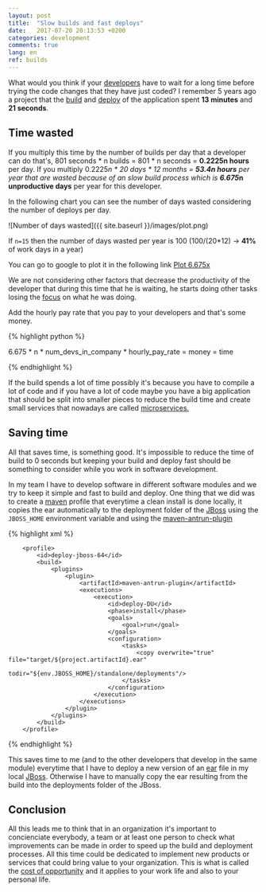 ```yaml
---
layout: post
title:  "Slow builds and fast deploys"
date:   2017-07-20 20:13:53 +0200
categories: development
comments: true
lang: en
ref: builds
---
```


What would you think if your <a href="https://en.wikipedia.org/wiki/Software_developer">developers</a> have to wait for a long time before trying the code changes that they have just coded? I remember 5 years ago a project that the <a href="https://en.wikipedia.org/wiki/Software_build">build</a> and <a href="https://en.wikipedia.org/wiki/Software_deployment">deploy</a> of the application spent <b>13 minutes</b> and <b>21 seconds</b>.

Time wasted
------------------

If you multiply this time by the number of builds per day that a developer can do that's, 801 seconds * n builds = 801 * n seconds = <b>0.2225n hours</b> per day. If you multiply 0.2225*n * 20 days * 12 months = <b>53.4n hours</b> per year that are wasted because of an slow build process which is <b>6.675*n unproductive days</b> per year for this developer.

In the following chart you can see the number of days wasted considering the number of deploys per day.

![Number of days wasted]({{ site.baseurl }}/images/plot.png)

If `n=15` then the number of days wasted per year is 100 (100/(20*12) -> <b>41%</b> of work days in a year)

You can go to google to plot it in the following link <a href="https://www.google.es/search?q=plot+6.675x">Plot 6.675x</a>

We are not considering other factors that decrease the productivity of the developer that during this time that he is waiting, he starts doing other tasks losing the <a href="https://www.youtube.com/watch?v=77RubAueWjg">focus</a> on what he was doing.  

Add the hourly pay rate that you pay to your developers and that's some money.

{% highlight python %}

6.675 * n * num_devs_in_company * hourly_pay_rate = money = time

{% endhighlight %}

If the build spends a lot of time possibly it's because you have to compile a lot of code and if you have a lot of code maybe you have a big application that should be split into smaller pieces to reduce the build time and create small services that nowadays are called <a href="https://martinfowler.com/articles/microservices.html">microservices.</a>


Saving time 
----------------

All that saves time, is something good. It's impossible to reduce the time of build to 0 seconds but keeping your build and deploy fast should be something to consider while you work in software development.

In my team I have to develop software in different software modules and we try to keep it simple and fast to build and deploy. One thing that we did was to create a <a href="https://en.wikipedia.org/wiki/Apache_Maven">maven</a> profile that everytime a clean install is done locally, it copies the ear automatically to the deployment folder of the <a href="https://es.wikipedia.org/wiki/WildFly#Servidor_de_aplicaciones_JBoss">JBoss</a> using the `JBOSS_HOME` environment variable and using the <a href="http://maven.apache.org/plugins/maven-antrun-plugin/">maven-antrun-plugin</a>

{% highlight xml %}

        <profile>
            <id>deploy-jboss-64</id>
            <build>
                <plugins>
                    <plugin>
                        <artifactId>maven-antrun-plugin</artifactId>
                        <executions>
                            <execution>
                                <id>deploy-DU</id>
                                <phase>install</phase>
                                <goals>
                                    <goal>run</goal>
                                </goals>
                                <configuration>
                                    <tasks>
                                        <copy overwrite="true" file="target/${project.artifactId}.ear"
                                              todir="${env.JBOSS_HOME}/standalone/deployments"/>
                                    </tasks>
                                </configuration>
                            </execution>
                        </executions>
                    </plugin>
                </plugins>
            </build>
        </profile>  

{% endhighlight %}

This saves time to me (and to the other developers that develop in the same module) everytime that I have to deploy a new version of an <a href="https://en.wikipedia.org/wiki/EAR_(file_format)">ear</a> file in my local <a href="https://es.wikipedia.org/wiki/WildFly#Servidor_de_aplicaciones_JBoss">JBoss</a>. Otherwise I have to manually copy the ear resulting from the build into the deployments folder of the JBoss. 

Conclusion 
----------------

All this leads me to think that in an organization it's important to concienciate everybody, a team or at least one person to check what improvements can be made in order to speed up the build and deployment processes. All this time could be dedicated to implement new products or services that could bring value to your organization. This is what is called the <a href="http://www.investopedia.com/terms/o/opportunitycost.asp">cost of opportunity</a> and it applies to your work life and also to your personal life.

